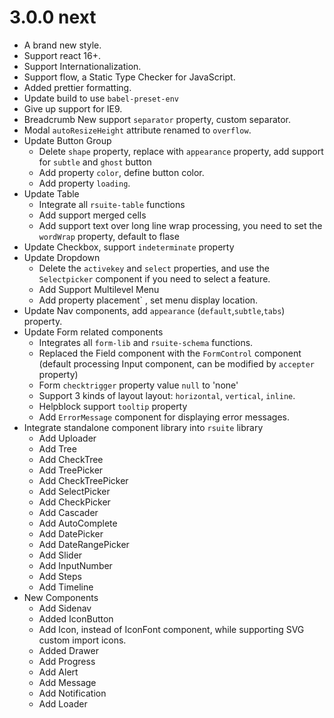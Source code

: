 # 3.0.0 next

* A brand new style.
* Support react 16+.
* Support Internationalization.
* Support flow, a Static Type Checker for JavaScript.
* Added prettier formatting.
* Update build to use `babel-preset-env`
* Give up support for IE9.
* Breadcrumb New support `separator` property, custom separator.
* Modal `autoResizeHeight` attribute renamed to `overflow`.
* Update Button Group
  * Delete `shape` property, replace with `appearance` property, add support for `subtle` and `ghost` button
  * Add property `color`, define button color.
  * Add property `loading`.
* Update Table
  * Integrate all `rsuite-table` functions
  * Add support merged cells
  * Add support text over long line wrap processing, you need to set the `wordWrap` property, default to flase
* Update Checkbox, support `indeterminate` property
* Update Dropdown
  * Delete the `activekey` and `select` properties, and use the `Selectpicker` component if you need to select a feature.
  * Add Support Multilevel Menu
  * Add property placement` , set menu display location.
* Update Nav components, add `appearance` (`default`,`subtle`,`tabs`) property.
* Update Form related components
  * Integrates all `form-lib` and `rsuite-schema` functions.
  * Replaced the Field component with the `FormControl` component (default processing Input component, can be modified by `accepter` property)
  * Form `checktrigger` property value `null` to 'none'
  * Support 3 kinds of layout layout: `horizontal`, `vertical`, `inline`.
  * Helpblock support `tooltip` property
  * Add `ErrorMessage` component for displaying error messages.
* Integrate standalone component library into `rsuite` library
  * Add Uploader
  * Add Tree
  * Add CheckTree
  * Add TreePicker
  * Add CheckTreePicker
  * Add SelectPicker
  * Add CheckPicker
  * Add Cascader
  * Add AutoComplete
  * Add DatePicker
  * Add DateRangePicker
  * Add Slider
  * Add InputNumber
  * Add Steps
  * Add Timeline
* New Components
  * Add Sidenav
  * Added IconButton
  * Add Icon, instead of IconFont component, while supporting SVG custom import icons.
  * Added Drawer
  * Add Progress
  * Add Alert
  * Add Message
  * Add Notification
  * Add Loader
